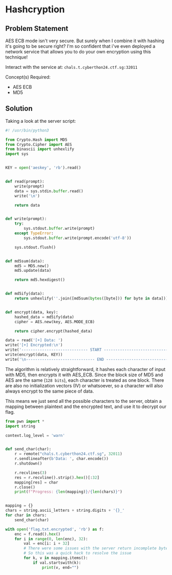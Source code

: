# Hashcryption

## Problem Statement

AES ECB mode isn't very secure. But surely when I combine it with hashing it's going to be secure right? I'm so confident that i've even deployed a network service that allows you to do your own encryption using this technique!

Interact with the service at: `chals.t.cyberthon24.ctf.sg:32011`

Concept(s) Required:
- AES ECB
- MD5

## Solution

Taking a look at the server script:
```python
#! /usr/bin/python3

from Crypto.Hash import MD5
from Crypto.Cipher import AES
from binascii import unhexlify
import sys


KEY = open('aeskey', 'rb').read()


def read(prompt):
    write(prompt)
    data = sys.stdin.buffer.read()
    write('\n')

    return data


def write(prompt):
    try:
        sys.stdout.buffer.write(prompt)
    except TypeError:
        sys.stdout.buffer.write(prompt.encode('utf-8'))

    sys.stdout.flush()


def md5sum(data):
    md5 = MD5.new()
    md5.update(data)

    return md5.hexdigest()


def md5ify(data):
    return unhexlify(''.join([md5sum(bytes([byte])) for byte in data]))


def encrypt(data, key):
    hashed_data = md5ify(data)
    cipher = AES.new(key, AES.MODE_ECB)

    return cipher.encrypt(hashed_data)

data = read('[+] Data: ')
write('[+] Encrypted:\n')
write('----------------------------- START -------------------------------\n')
write(encrypt(data, KEY))
write('\n------------------------------ END --------------------------------')
```

The algorithm is relatively straightforward, it hashes each character of input with MD5, then encrypts it with AES_ECB.
Since the block size of MD5 and AES are the same (`128 bits`), each character is treated as one block.
There are also no initialization vectors (IV) or whatsoever, so a character will also always encrypt to the same piece of data.

This means we just send all the possible characters to the server, obtain a mapping between plaintext and the encrypted text, and use it to decrypt our flag.

```python
from pwn import *
import string

context.log_level = 'warn'


def send_char(char):
    r = remote("chals.t.cyberthon24.ctf.sg", 32011)
    r.sendlineafter(b'Data: ', char.encode())
    r.shutdown()

    r.recvlines(3)
    res = r.recvline().strip().hex()[:32]
    mapping[res] = char
    r.close()
    print(f"Progress: {len(mapping)}/{len(chars)}")


mapping = {}
chars = string.ascii_letters + string.digits + '{}_'
for char in chars:
    send_char(char)

with open('flag.txt.encrypted', 'rb') as f:
    enc = f.read().hex()
    for i in range(0, len(enc), 32):
        val = enc[i: i + 32]
        # There were some issues with the server return incomplete bytes
        # So this was a quick hack to resolve the issue
        for k, v in mapping.items():
            if val.startswith(k):
                print(v, end="")
```
